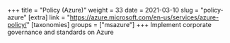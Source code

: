 +++
title = "Policy (Azure)"
weight = 33
date = 2021-03-10
slug = "policy-azure"
[extra]
link = "https://azure.microsoft.com/en-us/services/azure-policy/"
[taxonomies]
groups = ["msazure"]
+++
Implement corporate governance and standards on Azure

